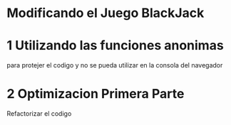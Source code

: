 # Modificando el Juego BlackJack
# 1 Utilizando las funciones anonimas 
para protejer el codigo y no se pueda utilizar en la consola del navegador
# 2 Optimizacion Primera Parte
Refactorizar el codigo 
